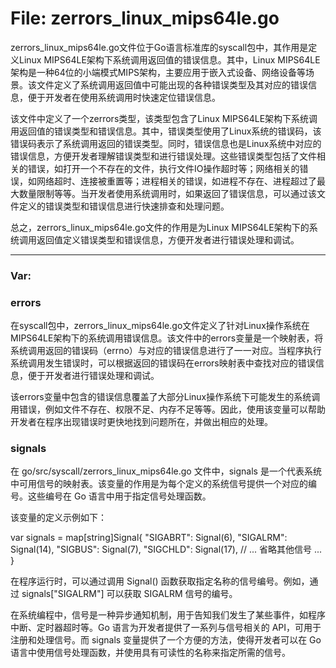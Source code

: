 # File: zerrors_linux_mips64le.go

zerrors_linux_mips64le.go文件位于Go语言标准库的syscall包中，其作用是定义Linux MIPS64LE架构下系统调用返回值的错误信息。其中，Linux MIPS64LE架构是一种64位的小端模式MIPS架构，主要应用于嵌入式设备、网络设备等场景。该文件定义了系统调用返回值中可能出现的各种错误类型及其对应的错误信息，便于开发者在使用系统调用时快速定位错误信息。

该文件中定义了一个zerrors类型，该类型包含了Linux MIPS64LE架构下系统调用返回值的错误类型和错误信息。其中，错误类型使用了Linux系统的错误码，该错误码表示了系统调用返回的错误类型。同时，错误信息也是Linux系统中对应的错误信息，方便开发者理解错误类型和进行错误处理。这些错误类型包括了文件相关的错误，如打开一个不存在的文件，执行文件IO操作超时等；网络相关的错误，如网络超时、连接被重置等；进程相关的错误，如进程不存在、进程超过了最大数量限制等等。当开发者使用系统调用时，如果返回了错误信息，可以通过该文件定义的错误类型和错误信息进行快速排查和处理问题。

总之，zerrors_linux_mips64le.go文件的作用是为Linux MIPS64LE架构下的系统调用返回值定义错误类型和错误信息，方便开发者进行错误处理和调试。




---

### Var:

### errors

在syscall包中，zerrors_linux_mips64le.go文件定义了针对Linux操作系统在MIPS64LE架构下的系统调用错误信息。该文件中的errors变量是一个映射表，将系统调用返回的错误码（errno）与对应的错误信息进行了一一对应。当程序执行系统调用发生错误时，可以根据返回的错误码在errors映射表中查找对应的错误信息，便于开发者进行错误处理和调试。

该errors变量中包含的错误信息覆盖了大部分Linux操作系统下可能发生的系统调用错误，例如文件不存在、权限不足、内存不足等等。因此，使用该变量可以帮助开发者在程序出现错误时更快地找到问题所在，并做出相应的处理。



### signals

在 go/src/syscall/zerrors_linux_mips64le.go 文件中，signals 是一个代表系统中可用信号的映射表。该变量的作用是为每个定义的系统信号提供一个对应的编号。这些编号在 Go 语言中用于指定信号处理函数。

该变量的定义示例如下：

var signals = map[string]Signal{
    "SIGABRT": Signal(6),
    "SIGALRM": Signal(14),
    "SIGBUS":  Signal(7),
    "SIGCHLD": Signal(17),
    // ... 省略其他信号 ...
}

在程序运行时，可以通过调用 Signal() 函数获取指定名称的信号编号。例如，通过 signals["SIGALRM"] 可以获取 SIGALRM 信号的编号。

在系统编程中，信号是一种异步通知机制，用于告知我们发生了某些事件，如程序中断、定时器超时等。Go 语言为开发者提供了一系列与信号相关的 API，可用于注册和处理信号。而 signals 变量提供了一个方便的方法，使得开发者可以在 Go 语言中使用信号处理函数，并使用具有可读性的名称来指定所需的信号。



